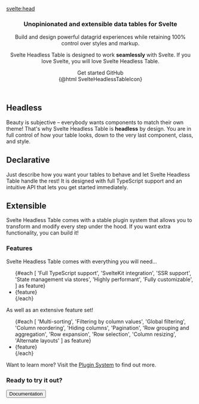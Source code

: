 <script>
  import SvelteHeadlessTableIcon from '$img/svelte-headless-table.svg?raw';
  import { Button as Button2 } from '@svelteness/kit-docs';
</script>

<svelte:head>

  <title>Svelte Headless Table | Bryan Lee</title>
  <meta name="description" content="Unopinionated and extensible data tables for Svelte" />
</svelte:head>

<article class="max-w-[var(--kd-article-max-width)] p-10 mx-auto prose dark:prose-invert">

<section class="max-w-5xl">

<header class="md:mr-[25%] relative">

# Unopinionated and extensible data tables for Svelte

Build and design powerful datagrid experiences while retaining 100% control over styles and markup.

Svelte Headless Table is designed to work **seamlessly** with Svelte. If you love Svelte, you will love Svelte Headless Table.

<div class="flex justify-center gap-4">
  <Button2 size="lg" href="/docs">Get started</Button2>
  <Button2 size="lg" variant="unfilled" href="https://github.com/humanspeak/svelte-headless-table">
    GitHub
  </Button2>
</div>

<div class="absolute left-full top-0 wh-1/2 opacity-20">
  {@html SvelteHeadlessTableIcon}
</div>

</header>

## Headless

Beauty is subjective – everybody wants components to match their own theme! That's why Svelte Headless Table is **headless** by design. You are in full control of how your table looks, down to the very last component, class, and style.

## Declarative

Just describe how you want your tables to behave and let Svelte Headless Table handle the rest! It is designed with full TypeScript support and an intuitive API that lets you get started immediately.

## Extensible

Svelte Headless Table comes with a stable plugin system that allows you to transform and modify every step under the hood. If you want extra functionality, you can build it!

</section>

<section class="max-w-5xl mt-10">

# Features

Svelte Headless Table comes with everything you will need...

<script>
  import CheckIcon from '~icons/ic/round-check-circle-outline'
</script>

<ul class="grid text-sm md:text-base grid-cols-2 gap-2 p-0 lg:grid-cols-3">
  {#each [
    'Full TypeScript support', 'SvelteKit integration', 'SSR support',
    'State management via stores', 'Highly performant', 'Fully customizable',
  ] as feature}
    <li class="flex gap-2 items-center m-0 list-none not-prose">
      <CheckIcon class="text-brand wh-7 min-wh-7"/> {feature}
    </li>
  {/each}
</ul>

As well as an extensive feature set!

<ul class="grid text-sm md:text-base grid-cols-2 gap-2 p-0 lg:grid-cols-3">
  {#each [
    'Multi-sorting', 'Filtering by column values', 'Global filtering',
    'Column reordering', 'Hiding columns', 'Pagination',
    'Row grouping and aggregation', 'Row expansion',
    'Row selection', 'Column resizing', 'Alternate layouts'
  ] as feature}
    <li class="flex gap-2 items-center m-0 list-none not-prose">
      <CheckIcon class="text-brand wh-7 min-wh-7"/> {feature}
    </li>
  {/each}
</ul>

Want to learn more? Visit the [Plugin System](./docs/plugins/overview.md) to find out more.

<h1 class="text-center pt-36 mb-12">Ready to try it out?</h1>
<div class="flex justify-center" >
  <Button size="lg" href="/docs">Documentation</Button>
</div>

</section>

</article>

<div class="mt-40" />
